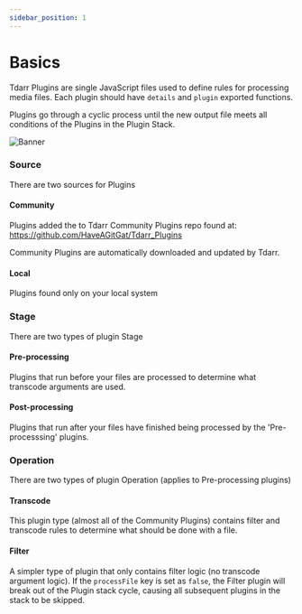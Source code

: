 ```yaml
---
sidebar_position: 1
---
```

# Basics

Tdarr Plugins are single JavaScript files used to define rules for processing media files. Each plugin should have `details` and `plugin` exported functions.


Plugins go through a cyclic process until the new output file meets all conditions of the Plugins in the Plugin Stack. 

![Banner](/img/docs/example_plugin_stack_flow.png)


### Source
There are two sources for Plugins
#### Community
Plugins added the to Tdarr Community Plugins repo found at: https://github.com/HaveAGitGat/Tdarr_Plugins

Community Plugins are automatically downloaded and updated by Tdarr.
#### Local
Plugins found only on your local system

### Stage
There are two types of plugin Stage
#### Pre-processing
Plugins that run before your files are processed to determine what transcode arguments are used.
#### Post-processing
Plugins that run after your files have finished being processed by the 'Pre-processsing' plugins.


### Operation
There are two types of plugin Operation (applies to Pre-processing plugins)
#### Transcode
This plugin type (almost all of the Community Plugins) contains filter and transcode rules to determine what should be done with a file.
#### Filter
A simpler type of plugin that only contains filter logic (no transcode argument logic). If the `processFile` key is set as `false`, the Filter plugin will break out of the Plugin stack cycle, causing all subsequent plugins in the stack to be skipped.
